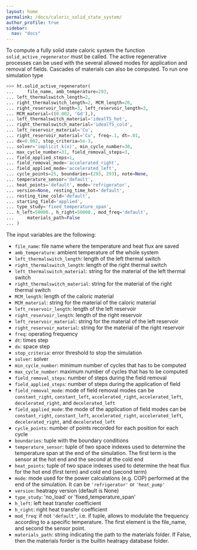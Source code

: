```yaml
---
layout: home
permalink: /docs/caloric_solid_state_system/
author_profile: true
sidebar:
  nav: "docs"
---
```


To compute a fully solid state caloric system the function `solid_active_regenerator` must be called. The active regenerative processes can be used with the several allowed modes for application and removal of fields. Cascades of materials can also be computed. To run one simulation type

```python
>>> ht.solid_active_regenerator(
...     file_name, amb_temperature=293,
...	left_thermalswitch_length=2,
...	right_thermalswitch_length=2, MCM_length=20,
...	right_reservoir_length=3, left_reservoir_length=3,
...	MCM_material=((0.002, 'Gd'),),
...	left_thermalswitch_material='idealTS_hot',
...	right_thermalswitch_material='idealTS_cold',
...	left_reservoir_material='Cu',
...	right_reservoir_material='Cu', freq=.1, dt=.01,
...	dx=0.002, stop_criteria=5e-3,
...	solver='implicit_k(x)', min_cycle_number=30,
...	max_cycle_number=31, field_removal_steps=3,
...	field_applied_steps=1,
...	field_removal_mode='accelerated_right',
...	field_applied_mode='accelerated_left',
...	cycle_points=25, boundaries=(293, 293), note=None,
...	temperature_sensor='default',
...	heat_points='default', mode='refrigerator',
...	version=None, resting_time_hot='default',
...	resting_time_cold='default',
...	starting_field='applied',
...	type_study='fixed_temperature_span',
...	h_left=50000., h_right=50000., mod_freq='default',
...     materials_path=False
... )
```

The input variables are the following:

* `file_name`: file name where the temperature and heat flux are saved
* `amb_temperature`: ambient temperature of the whole system
* `left_thermalswitch_length`: length of the left thermal switch
* `right_thermalswitch_length`: length of the right thermal switch
* `left_thermalswitch_material`: string for the material of the left thermal switch
* `right_thermalswitch_material`: string for the material of the right thermal switch
* `MCM_length`: length of the caloric material
* `MCM_material`: string for the material of the caloric material
* `left_reservoir_length`: length of the left reservoir
* `right_reservoir_length`: length of the right reservoir
* `left_reservoir_material`: string for the material of the left reservoir
* `right_reservoir_material`: string for the material of the right reservoir
* `freq`: operating frequency
* `dt`: times step
* `dx`: space step
* `stop_criteria`: error threshold to stop the simulation
* `solver`: solver
* `min_cycle_number`: minimum number of cycles that has to be computed
* `max_cycle_number`: maximum number of cycles that has to be computed
* `field_removal_steps`: number of steps during the field removal
* `field_applied_steps`: number of steps during the application of field
* `field_removal_mode`: mode of field removal modes can be `constant_right`, `constant_left`, `accelerated_right`, `accelerated_left`, `decelerated_right`, and `decelerated_left`
* `field_applied_mode`: the mode of the application of field modes can be `constant_right`, `constant_left`, `accelerated_right`, `accelerated_left`, `decelerated_right`, and `decelerated_left`
* `cycle_points`: number of points recorded for each position for each cycle
* `boundaries`: tuple with the boundary conditions
* `temperature_sensor`: tuple of two space indexes used to determine the temperature span at the end of the simulation. The first term is the sensor at the hot end and the second at the cold end
* `heat_points`: tuple of two space indexes used to determine the heat flux for the hot end (first term) and cold end (second term)
* `mode`: mode used for the power calculations (e.g. COP) performed at the end of the simulation. It can be `'refrigerator'` or `'heat_pump'`
* `version`: heatrapy version (default is None)
* `type_study`: 'no_load' or 'fixed_temperature_span'
* `h_left`: left heat transfer coefficient
* `h_right`: right heat transfer coefficient
* `mod_freq`: if not `'default'`, i.e. if tuple, allows to modulate the frequency according to a specific temperature. The first element is the file_name, and second the sensor point.
* `materials_path`: string indicating the path to the materials folder. If False, then the materials forder is the builtin heatrapy database folder.
